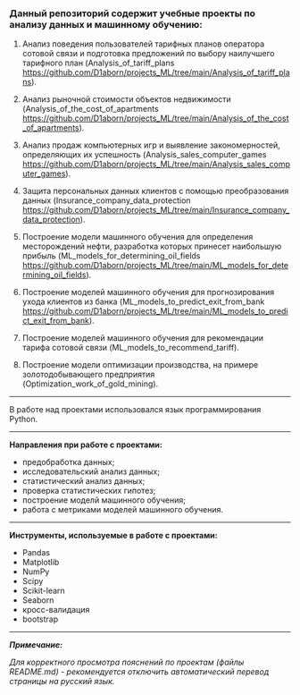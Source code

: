 ### Данный репозиторий содержит учебные проекты по анализу данных и машинному обучению: ###

1. Анализ поведения пользователей тарифных планов оператора сотовой связи и подготовка предложений по выбору наилучшего тарифного план (Analysis_of_tariff_plans https://github.com/D1aborn/projects_ML/tree/main/Analysis_of_tariff_plans).

2. Анализ рыночной стоимости объектов недвижимости (Analysis_of_the_cost_of_apartments https://github.com/D1aborn/projects_ML/tree/main/Analysis_of_the_cost_of_apartments).

3. Анализ продаж компьютерных игр и выявление закономерностей, определяющих их успешность (Analysis_sales_computer_games https://github.com/D1aborn/projects_ML/tree/main/Analysis_sales_computer_games).

4. Защита персональных данных клиентов с помощью преобразования данных (Insurance_company_data_protection https://github.com/D1aborn/projects_ML/tree/main/Insurance_company_data_protection).

5. Построение модели машинного обучения для определения месторождений нефти, разработка которых принесет наибольшую прибыль (ML_models_for_determining_oil_fields https://github.com/D1aborn/projects_ML/tree/main/ML_models_for_determining_oil_fields).

6. Построение моделей машинного обучения для прогнозирования ухода клиентов из банка (ML_models_to_predict_exit_from_bank https://github.com/D1aborn/projects_ML/tree/main/ML_models_to_predict_exit_from_bank).

7. Построение моделей машинного обучения для рекомендации тарифа сотовой связи (ML_models_to_recommend_tariff).

8. Построение модели оптимизации производства, на примере золотодобывающего предприятия (Optimization_work_of_gold_mining).

***

В работе над проектами использовался язык программирования Python.

***

**Направления при работе с проектами:**

- предобработка данных;
- исследовательский анализ данных;
- статистический анализ данных;
- проверка статистических гипотез;
- построение моделй машинного обучения;
- работа с метриками моделей машинного обучения.

***

**Инструменты, используемые в работе с проектами:**

- Pandas
- Matplotlib
- NumPy
- Scipy
- Scikit-learn
- Seaborn
- кросс-валидация
- bootstrap

---

***Примечание:***

*Для корректного просмотра пояснений по проектам (файлы README.md) - рекомендуется отключить автоматический перевод страницы на русский язык.*
